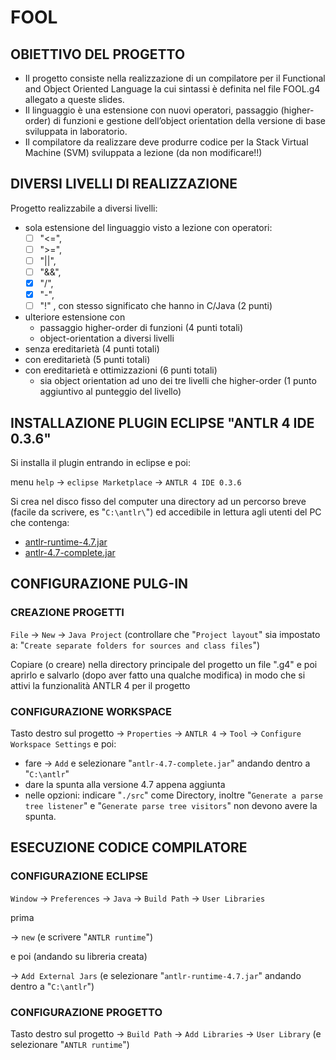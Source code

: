 # FOOL #

## OBIETTIVO DEL PROGETTO ##
* Il progetto consiste nella realizzazione di un compilatore per il Functional and Object Oriented Language la cui sintassi è definita nel file FOOL.g4 allegato a queste slides.
* Il linguaggio è una estensione con nuovi operatori, passaggio (higher-order) di funzioni e gestione dell’object orientation della versione di base sviluppata in laboratorio.
* Il compilatore da realizzare deve produrre codice per la Stack Virtual Machine (SVM) sviluppata a lezione (da non modificare!!)

## DIVERSI LIVELLI DI REALIZZAZIONE ##

Progetto realizzabile a diversi livelli:

* sola estensione del linguaggio visto a lezione con operatori:
  - [ ] "<=", 
  - [ ] ">=", 
  - [ ] "||", 
  - [ ] "&&", 
  - [X] "/", 
  - [X] "-",
  - [ ] "!"
  , con stesso significato che hanno in C/Java (2 punti)
* ulteriore estensione con
  * passaggio higher-order di funzioni (4 punti totali)
  * object-orientation a diversi livelli
* senza ereditarietà (4 punti totali)
* con ereditarietà (5 punti totali)
* con ereditarietà e ottimizzazioni (6 punti totali)
  * sia object orientation ad uno dei tre livelli che higher-order (1 punto aggiuntivo al punteggio del livello)

## INSTALLAZIONE PLUGIN ECLIPSE "ANTLR 4 IDE 0.3.6" ##

Si installa il plugin entrando in eclipse e poi:

menu ``help`` -> ``eclipse Marketplace`` -> ``ANTLR 4 IDE 0.3.6``

Si crea nel disco fisso del computer una directory ad un percorso breve (facile da scrivere, es "``C:\antlr\``") ed accedibile in lettura agli utenti del PC che contenga:

* [antlr-runtime-4.7.jar](http://www.antlr.org/download/antlr-runtime-4.7.jar)
* [antlr-4.7-complete.jar](http://www.antlr.org/download/antlr-4.7-complete.jar)

## CONFIGURAZIONE PULG-IN ##

### CREAZIONE PROGETTI ###

``File`` -> ``New`` -> ``Java Project`` (controllare che "``Project layout``" sia impostato a: "``Create separate folders for sources and class files``")

Copiare (o creare) nella directory principale del progetto un file ".g4" e poi aprirlo e salvarlo (dopo aver fatto una qualche modifica) in modo che si attivi la funzionalità ANTLR 4 per il progetto 

### CONFIGURAZIONE WORKSPACE ###

Tasto destro sul progetto -> ``Properties`` -> ``ANTLR 4`` -> ``Tool`` -> ``Configure Workspace Settings`` e poi:
* fare -> ``Add`` e selezionare "``antlr-4.7-complete.jar``" andando dentro a "``C:\antlr``"
* dare la spunta alla versione 4.7 appena aggiunta
* nelle opzioni: indicare "``./src``" come Directory, inoltre "``Generate a parse tree listener``" e "``Generate parse tree visitors``" non devono avere la spunta.

## ESECUZIONE CODICE COMPILATORE ##

### CONFIGURAZIONE ECLIPSE ###

``Window`` -> ``Preferences`` -> ``Java`` -> ``Build Path`` -> ``User Libraries``

prima

-> ``new`` (e scrivere "``ANTLR runtime``")

e poi (andando su libreria creata)

-> ``Add External Jars`` (e selezionare "``antlr-runtime-4.7.jar``" andando dentro a "``C:\antlr``")

### CONFIGURAZIONE PROGETTO ###

Tasto destro sul progetto -> ``Build Path`` -> ``Add Libraries`` -> ``User Library`` (e selezionare "``ANTLR runtime``")
